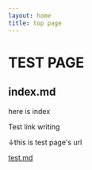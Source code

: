 ```yaml
---
layout: home
title: top page
---
```


# TEST PAGE

## index.md

here is index

Test link writing


↓this is test page's url

[test.md](https://rukaszz.github.io/test_public/test.html)
